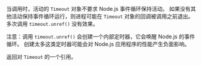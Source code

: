 <!-- YAML
added: v0.9.1
-->

当调用时，活动的 `Timeout` 对象不要求 Node.js 事件循环保持活动。
如果没有其他活动保持事件循环运行，则进程可能在 `Timeout` 对象的回调被调用之前退出。
多次调用 `timeout.unref()` 没有效果。

注意：调用 `timeout.unref()` 会创建一个内部定时器，它会唤醒 Node.js 的事件循环。
创建太多这类定时器可能会对 Node.js 应用程序的性能产生负面影响。

返回对 `Timeout` 的一个引用。

